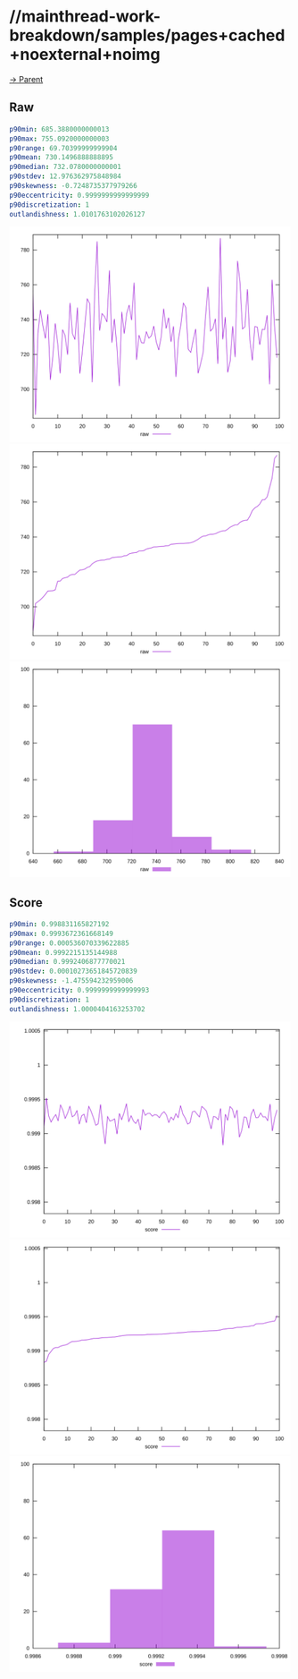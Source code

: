 
# //mainthread-work-breakdown/samples/pages+cached+noexternal+noimg

[→ Parent](../..)


## Raw


```yaml
p90min: 685.3880000000013
p90max: 755.0920000000003
p90range: 69.70399999999904
p90mean: 730.1496888888895
p90median: 732.0780000000001
p90stdev: 12.976362975848984
p90skewness: -0.7248735377979266
p90eccentricity: 0.9999999999999999
p90discretization: 1
outlandishness: 1.0101763102026127

```

![PLOT: raw-values](./raw/values.svg)![PLOT: raw-sorted](./raw/sorted.svg)![PLOT: raw-histogram](./raw/histogram.svg)
## Score


```yaml
p90min: 0.998831165827192
p90max: 0.9993672361668149
p90range: 0.000536070339622885
p90mean: 0.9992215135144988
p90median: 0.9992406877770021
p90stdev: 0.00010273651845720839
p90skewness: -1.475594232959006
p90eccentricity: 0.9999999999999993
p90discretization: 1
outlandishness: 1.0000404163253702

```

![PLOT: score-values](./score/values.svg)![PLOT: score-sorted](./score/sorted.svg)![PLOT: score-histogram](./score/histogram.svg)